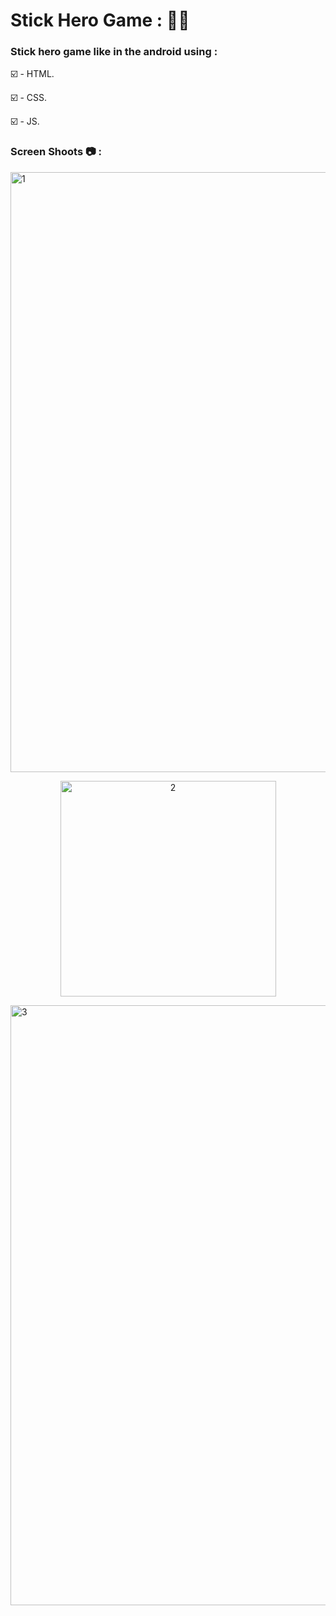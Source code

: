 # Stick Hero Game : 🐱‍👤 

### Stick hero game like in the android using :   

☑️ - HTML. 

☑️ - CSS.

☑️ - JS.

### Screen Shoots 📷 :

<img width="960" alt="1" src="https://github.com/moadhamousti/Stick-Hero/assets/118165767/ba322bd6-b24c-4638-b1db-c060f9242b9b">

<p align="center">
  <img width="345" alt="2" src="https://github.com/moadhamousti/Stick-Hero/assets/118165767/7f7a2ba2-aeef-411a-b3a4-25c427faa1d9">
<p>

<img width="960" alt="3" src="https://github.com/moadhamousti/Stick-Hero/assets/118165767/b2da58c6-8d70-48a0-8a09-b719c0b5f85b">

